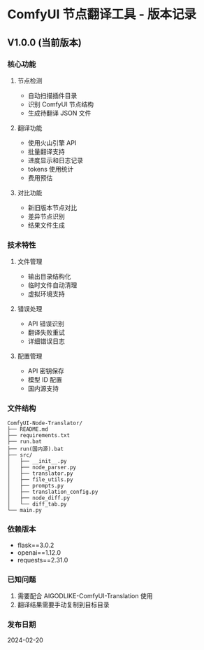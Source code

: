 # ComfyUI 节点翻译工具 - 版本记录

## V1.0.0 (当前版本)

### 核心功能
1. 节点检测
   - 自动扫描插件目录
   - 识别 ComfyUI 节点结构
   - 生成待翻译 JSON 文件

2. 翻译功能
   - 使用火山引擎 API
   - 批量翻译支持
   - 进度显示和日志记录
   - tokens 使用统计
   - 费用预估

3. 对比功能
   - 新旧版本节点对比
   - 差异节点识别
   - 结果文件生成

### 技术特性
1. 文件管理
   - 输出目录结构化
   - 临时文件自动清理
   - 虚拟环境支持

2. 错误处理
   - API 错误识别
   - 翻译失败重试
   - 详细错误日志

3. 配置管理
   - API 密钥保存
   - 模型 ID 配置
   - 国内源支持

### 文件结构
```
ComfyUI-Node-Translator/
├── README.md
├── requirements.txt
├── run.bat
├── run(国内源).bat
├── src/
│   ├── __init__.py
│   ├── node_parser.py
│   ├── translator.py
│   ├── file_utils.py
│   ├── prompts.py
│   ├── translation_config.py
│   ├── node_diff.py
│   └── diff_tab.py
└── main.py
```

### 依赖版本
- flask==3.0.2
- openai==1.12.0
- requests==2.31.0

### 已知问题
1. 需要配合 AIGODLIKE-ComfyUI-Translation 使用
2. 翻译结果需要手动复制到目标目录

### 发布日期
2024-02-20 